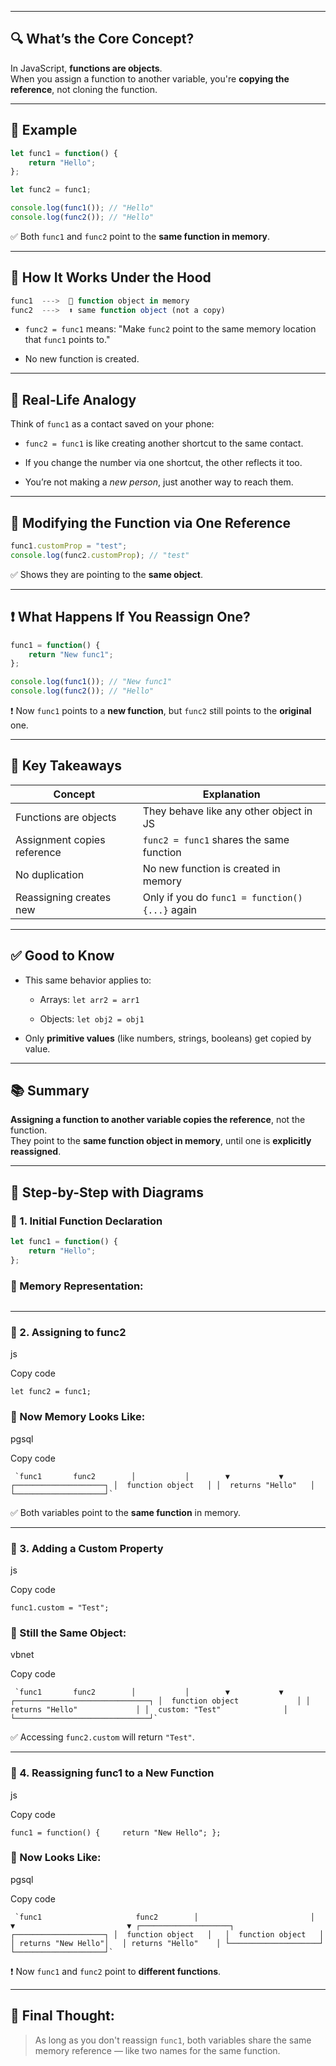 
---

## 🔍 What’s the Core Concept?

In JavaScript, **functions are objects**.  
When you assign a function to another variable, you're **copying the reference**, not cloning the function.

---

## 🧪 Example

```js
let func1 = function() {
    return "Hello";
};

let func2 = func1;

console.log(func1()); // "Hello"
console.log(func2()); // "Hello"
```

✅ Both `func1` and `func2` point to the **same function in memory**.

---

## 📌 How It Works Under the Hood

```js
func1  --->  💾 function object in memory
func2  --->  ⬆️ same function object (not a copy)
```

- `func2 = func1` means: "Make `func2` point to the same memory location that `func1` points to."
    
- No new function is created.
    

---

## 🎯 Real-Life Analogy

Think of `func1` as a contact saved on your phone:

- `func2 = func1` is like creating another shortcut to the same contact.
    
- If you change the number via one shortcut, the other reflects it too.
    
- You’re not making a _new person_, just another way to reach them.
    

---

## 🔁 Modifying the Function via One Reference

```js
func1.customProp = "test";
console.log(func2.customProp); // "test"
```

✅ Shows they are pointing to the **same object**.

---

## ❗ What Happens If You Reassign One?

```js
func1 = function() {
    return "New func1";
};

console.log(func1()); // "New func1"
console.log(func2()); // "Hello"
```

❗ Now `func1` points to a **new function**, but `func2` still points to the **original** one.

---

## 🧠 Key Takeaways

|Concept|Explanation|
|---|---|
|Functions are objects|They behave like any other object in JS|
|Assignment copies reference|`func2 = func1` shares the same function|
|No duplication|No new function is created in memory|
|Reassigning creates new|Only if you do `func1 = function() {...}` again|

---

## ✅ Good to Know

- This same behavior applies to:
    
    - Arrays: `let arr2 = arr1`
        
    - Objects: `let obj2 = obj1`
        
- Only **primitive values** (like numbers, strings, booleans) get copied by value.
    

---

## 📚 Summary

**Assigning a function to another variable copies the reference**, not the function.  
They point to the **same function object in memory**, until one is **explicitly reassigned**.



---



## 🧠 Step-by-Step with Diagrams



### 🔹 1. Initial Function Declaration

```js
let func1 = function() {
    return "Hello";
};
```

### 💾 Memory Representation:

```
```

---

### 🔹 2. Assigning to func2

js

Copy code

`let func2 = func1;`

### 💾 Now Memory Looks Like:

pgsql

Copy code

     `func1       func2        │           │        ▼           ▼ ┌────────────────────┐ │  function object   │ │  returns "Hello"   │ └────────────────────┘`

✅ Both variables point to the **same function** in memory.

---

### 🔹 3. Adding a Custom Property

js

Copy code

`func1.custom = "Test";`

### 💾 Still the Same Object:

vbnet

Copy code

     `func1       func2        │           │        ▼           ▼ ┌──────────────────────────────┐ │  function object             │ │  returns "Hello"             │ │  custom: "Test"              │ └──────────────────────────────┘`

✅ Accessing `func2.custom` will return `"Test"`.

---

### 🔹 4. Reassigning func1 to a New Function

js

Copy code

`func1 = function() {     return "New Hello"; };`

### 💾 Now Looks Like:

pgsql

Copy code

     `func1                     func2        │                         │        ▼                         ▼ ┌────────────────────┐   ┌────────────────────┐ │  function object   │   │  function object   │ │ returns "New Hello"│   │ returns "Hello"    │ └────────────────────┘   └────────────────────┘`

❗ Now `func1` and `func2` point to **different functions**.

---

## 🧩 Final Thought:

> As long as you don't reassign `func1`, both variables share the same memory reference — like two names for the same function.